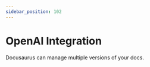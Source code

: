 ```yaml
---
sidebar_position: 102
---
```


# OpenAI Integration

Docusaurus can manage multiple versions of your docs.